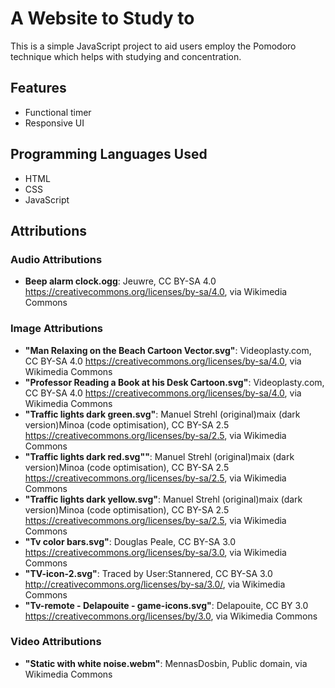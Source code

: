 
# A Website to Study to

This is a simple JavaScript project to aid users employ the Pomodoro technique which helps with studying and concentration.

## Features

- Functional timer
- Responsive UI

## Programming Languages Used

- HTML
- CSS
- JavaScript


## Attributions

### Audio Attributions
- **Beep alarm clock.ogg**: Jeuwre, CC BY-SA 4.0 <https://creativecommons.org/licenses/by-sa/4.0>, via Wikimedia Commons

### Image Attributions
- **"Man Relaxing on the Beach Cartoon Vector.svg"**: Videoplasty.com, CC BY-SA 4.0 <https://creativecommons.org/licenses/by-sa/4.0>, via Wikimedia Commons
- **"Professor Reading a Book at his Desk Cartoon.svg"**: Videoplasty.com, CC BY-SA 4.0 <https://creativecommons.org/licenses/by-sa/4.0>, via Wikimedia Commons
- **"Traffic lights dark green.svg"**: Manuel Strehl (original)maix (dark version)Minoa (code optimisation), CC BY-SA 2.5 <https://creativecommons.org/licenses/by-sa/2.5>, via Wikimedia Commons
- **"Traffic lights dark red.svg""**: Manuel Strehl (original)maix (dark version)Minoa (code optimisation), CC BY-SA 2.5 <https://creativecommons.org/licenses/by-sa/2.5>, via Wikimedia Commons
- **"Traffic lights dark yellow.svg"**: Manuel Strehl (original)maix (dark version)Minoa (code optimisation), CC BY-SA 2.5 <https://creativecommons.org/licenses/by-sa/2.5>, via Wikimedia Commons
- **"Tv color bars.svg"**: Douglas Peale, CC BY-SA 3.0 <https://creativecommons.org/licenses/by-sa/3.0>, via Wikimedia Commons
- **"TV-icon-2.svg"**: Traced by User:Stannered, CC BY-SA 3.0 <http://creativecommons.org/licenses/by-sa/3.0/>, via Wikimedia Commons
- **"Tv-remote - Delapouite - game-icons.svg"**: Delapouite, CC BY 3.0 <https://creativecommons.org/licenses/by/3.0>, via Wikimedia Commons

### Video Attributions
- **"Static with white noise.webm"**: MennasDosbin, Public domain, via Wikimedia Commons